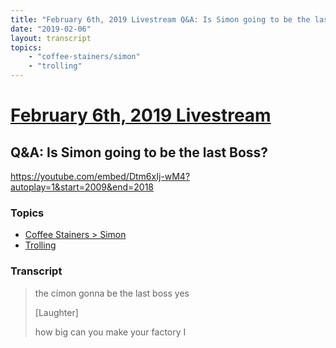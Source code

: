 ```yaml
---
title: "February 6th, 2019 Livestream Q&A: Is Simon going to be the last Boss?"
date: "2019-02-06"
layout: transcript
topics:
    - "coffee-stainers/simon"
    - "trolling"
---
```

# [February 6th, 2019 Livestream](../2019-02-06.md)
## Q&A: Is Simon going to be the last Boss?
https://youtube.com/embed/Dtm6xIj-wM4?autoplay=1&start=2009&end=2018

### Topics
* [Coffee Stainers > Simon](../topics/coffee-stainers/simon.md)
* [Trolling](../topics/trolling.md)

### Transcript

> the címon gonna be the last boss yes
>
> [Laughter]
>
> how big can you make your factory I
